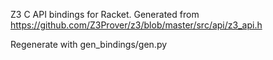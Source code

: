 Z3 C API bindings for Racket. Generated from https://github.com/Z3Prover/z3/blob/master/src/api/z3_api.h

Regenerate with gen_bindings/gen.py
